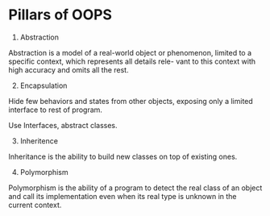 # Pillars of OOPS

1. Abstraction

Abstraction is a model of a real-world object or phenomenon,
limited to a specific context, which represents all details rele-
vant to this context with high accuracy and omits all the rest.


2. Encapsulation

Hide few behaviors and states from other objects, exposing only a limited interface to rest of program.

Use Interfaces, abstract classes.


3. Inheritence

Inheritance is the ability to build new classes on top of existing ones.


4. Polymorphism


Polymorphism is the ability of a program to detect the real class
of an object and call its implementation even when its real
type is unknown in the current context.